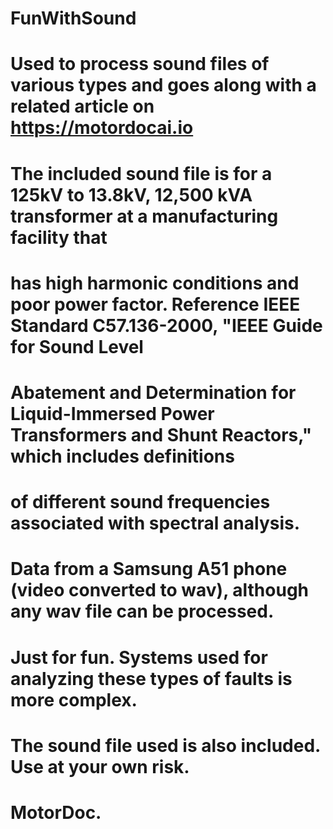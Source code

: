 # FunWithSound
# Used to process sound files of various types and goes along with a related article on https://motordocai.io
# The included sound file is for a 125kV to 13.8kV, 12,500 kVA transformer at a manufacturing facility that 
# has high harmonic conditions and poor power factor.  Reference IEEE Standard C57.136-2000, "IEEE Guide for Sound Level
# Abatement and Determination for Liquid-Immersed Power Transformers and Shunt Reactors," which includes definitions
# of different sound frequencies associated with spectral analysis.
#
# Data from a Samsung A51 phone (video converted to wav), although any wav file can be processed.
#
# Just for fun.  Systems used for analyzing these types of faults is more complex.
#
# The sound file used is also included.  Use at your own risk.
#
# MotorDoc.
